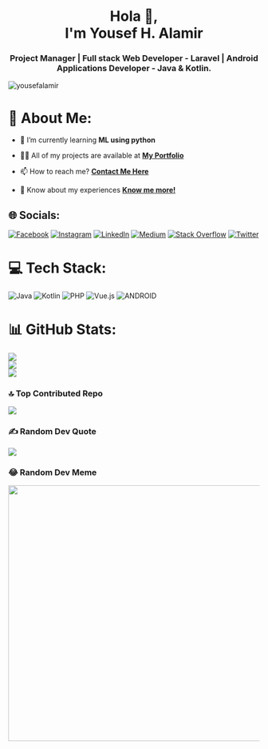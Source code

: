 <h1 align="center">Hola 👋,<br/> I'm Yousef H. Alamir</h1>
<h3 align="center">Project Manager | Full stack Web Developer - Laravel | Android Applications Developer - Java & Kotlin.</h3>

<p align="left"> <img src="https://komarev.com/ghpvc/?username=yousefalamir&label=Profile%20views&color=0e75b6&style=flat" alt="yousefalamir" /> 

<!-- [![](https://visitcount.itsvg.in/api?id=YousefAlamir&icon=4&color=0)](https://visitcount.itsvg.in) -->
</p>

# 💫 About Me:
- 🌱 I’m currently learning **ML using python**

- 👨‍💻 All of my projects are available at **<a href="https://yalamir.com/#portfolio" target="_blank"> My Portfolio </a>**

- 📫 How to reach me? **<a href="https://yalamir.com/#contact" target="_blank"> Contact Me Here </a>**

- 📄 Know about my experiences **<a href="https://yalamir.com" target="_blank"> Know me more! </a>**


## 🌐 Socials:
[![Facebook](https://img.shields.io/badge/Facebook-%231877F2.svg?logo=Facebook&logoColor=white)](https://facebook.com/yousef.alamir97) [![Instagram](https://img.shields.io/badge/Instagram-%23E4405F.svg?logo=Instagram&logoColor=white)](https://instagram.com/_u.a_) [![LinkedIn](https://img.shields.io/badge/LinkedIn-%230077B5.svg?logo=linkedin&logoColor=white)](https://linkedin.com/in/yousef-alamir) [![Medium](https://img.shields.io/badge/Medium-12100E?logo=medium&logoColor=white)](https://medium.com/@yousef-alamir) [![Stack Overflow](https://img.shields.io/badge/-Stackoverflow-FE7A16?logo=stack-overflow&logoColor=white)](https://stackoverflow.com/users/14666797) [![Twitter](https://img.shields.io/badge/Twitter-%231DA1F2.svg?logo=Twitter&logoColor=white)](https://twitter.com/alomair_y) 

# 💻 Tech Stack:
![Java](https://img.shields.io/badge/java-%23ED8B00.svg?style=flat&logo=java&logoColor=white) ![Kotlin](https://img.shields.io/badge/kotlin-%230095D5.svg?style=flat&logo=kotlin&logoColor=white) ![PHP](https://img.shields.io/badge/php-%23777BB4.svg?style=flat&logo=php&logoColor=white) ![Vue.js](https://img.shields.io/badge/vuejs-%2335495e.svg?style=flat&logo=vuedotjs&logoColor=%234FC08D) ![ANDROID](https://img.shields.io/badge/android-%2320232a.svg?style=flat&logo=android&logoColor=%a4c639)
# 📊 GitHub Stats:
![](https://github-readme-stats.vercel.app/api?username=YousefAlamir&theme=blue-green&hide_border=true&include_all_commits=false&count_private=true)<br/>
![](https://github-readme-streak-stats.herokuapp.com/?user=YousefAlamir&theme=blue-green&hide_border=true)<br/>
![](https://github-readme-stats.vercel.app/api/top-langs/?username=YousefAlamir&theme=blue-green&hide_border=true&include_all_commits=false&count_private=true&layout=compact)

### 🔝 Top Contributed Repo
![](https://github-contributor-stats.vercel.app/api?username=YousefAlamir&limit=5&theme=tokyonight&combine_all_yearly_contributions=true)

### ✍️ Random Dev Quote
![](https://quotes-github-readme.vercel.app/api?type=horizontal&theme=merko)

### 😂 Random Dev Meme
<img src="https://rm.up.railway.app/" width="512px"/>

